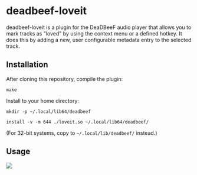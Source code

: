 # deadbeef-loveit
deadbeef-loveit is a plugin for the DeaDBeeF audio player that allows you to
mark tracks as "loved" by using the context menu or a defined hotkey. It does
this by adding a new, user configurable metadata entry to the selected track.

## Installation
After cloning this repository, compile the plugin:

`make`

Install to your home directory:

`mkdir -p ~/.local/lib64/deadbeef`

`install -v -m 644 ./loveit.so ~/.local/lib64/deadbeef/`

(For 32-bit systems, copy to `~/.local/lib/deadbeef/` instead.)

## Usage
![](http://i.imgur.com/wWNdhEJ.jpg)
